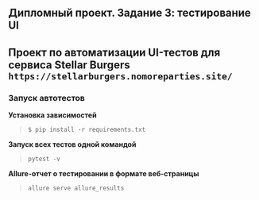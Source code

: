 ## Дипломный проект. Задание 3: тестирование UI


Проект по автоматизации UI-тестов для сервиса Stellar Burgers
`https://stellarburgers.nomoreparties.site/` 
 ---

### Запуск автотестов

**Установка зависимостей**

> `$ pip install -r requirements.txt`

**Запуск всех тестов одной командой**

>  `pytest -v`

**Allure-отчет о тестировании в формате веб-страницы**

>  `allure serve allure_results`
